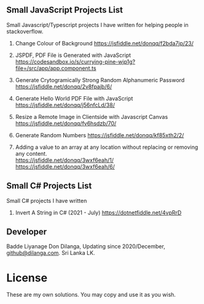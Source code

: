 ## Small JavaScript Projects List
Small Javascript/Typescript projects I have written for helping people in stackoverflow.

1. Change Colour of Background
https://jsfiddle.net/donqq/f2bda7jp/23/

2. JSPDF, PDF File is Generated with JavaScript
https://codesandbox.io/s/currying-pine-wjp1g?file=/src/app/app.component.ts

3. Generate Crytogramically Strong Random Alphanumeric Password 
https://jsfiddle.net/donqq/2v8fpajb/6/ 

4. Generate Hello World PDF File with JavaScript
https://jsfiddle.net/donqq/j56nfcLd/38/

5. Resize a Remote Image in Clientside with Javascript Canvas
https://jsfiddle.net/donqq/fv6hsdzb/70/

6. Generate Random Numbers
https://jsfiddle.net/donqq/kf85xth2/2/

7. Adding a value to an array at any location without replacing or removing any content. </br>
https://jsfiddle.net/donqq/3wxf6eah/1/ </br>
https://jsfiddle.net/donqq/3wxf6eah/6/

## Small C# Projects List
Small C# projects I have written

1. Invert A String in C# (2021 - July)
https://dotnetfiddle.net/4vpRrD


## Developer
Badde Liyanage Don Dilanga, Updating since 2020/December, github@dilanga.com.
Sri Lanka LK. 

# License
These are my own solutions. You may copy and use it as you wish. 
